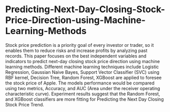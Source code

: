 # Predicting-Next-Day-Closing-Stock-Price-Direction-using-Machine-Learning-Methods
Stock price prediction is a priority goal of every investor or trader, so it enables them to reduce risks and increase profits by analyzing past records. This paper focuses on the best independent variables and indicators to predict next-day closing stock price direction using machine learning methods. Different machine learning techniques include Logistic Regression, Gaussian Naive Bayes, Support Vector Classifier (SVC) using RBF kernel, Decision Tree, Random Forest, XGBoost are applied to foresee the stock price of Apple. The models performance would be compared using two metrics, Accuracy, and AUC (Area under the receiver operating characteristic curve). Experiment results suggest that the Random Forest, and XGBoost classifiers are more fitting for Predicting the Next Day Closing Stock Price Trend.
